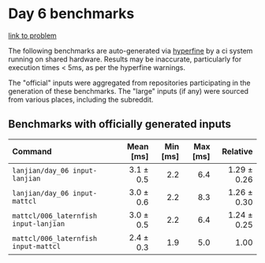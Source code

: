 # Day 6 benchmarks

[link to problem](http://adventofcode.com/2021/day/6)

The following benchmarks are auto-generated via [hyperfine](https://github.com/sharkdp/hyperfine) by a ci system running on shared hardware. Results may be inaccurate, particularly for execution times < 5ms, as per the hyperfine warnings.

The "official" inputs were aggregated from repositories participating in the generation of these benchmarks. The "large" inputs (if any) were sourced from various places, including the subreddit.

## Benchmarks with officially generated inputs
| Command | Mean [ms] | Min [ms] | Max [ms] | Relative |
|:---|---:|---:|---:|---:|
| `lanjian/day_06 input-lanjian` | 3.1 ± 0.5 | 2.2 | 6.4 | 1.29 ± 0.26 |
| `lanjian/day_06 input-mattcl` | 3.0 ± 0.6 | 2.2 | 8.3 | 1.26 ± 0.30 |
| `mattcl/006_laternfish input-lanjian` | 3.0 ± 0.5 | 2.2 | 6.4 | 1.24 ± 0.25 |
| `mattcl/006_laternfish input-mattcl` | 2.4 ± 0.3 | 1.9 | 5.0 | 1.00 |
